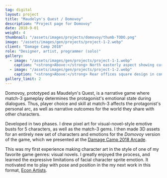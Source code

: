 ```yaml
---
tag: digital
layout: project
title: "Maudelyn's Quest / Domovoy"
description: "Project page for Domovoy"
date: 2018-9-01
weight: 4
thumbnail: "/assets/images/projects/domovoy/thumb-TODO.png"
image: "/assets/images/gen/projects/project-1-2.webp"
client: "Damage Camp 2018"
role: "Designer, artist, programmer (solo)"
gallery:
  - image: "/assets/images/gen/projects/project-1-1.webp"
    caption: "<strong>Above:</strong> North easterly aspect showing curved design"
  - image: "/assets/images/gen/projects/project-1-2.webp"
    caption: "<strong>Above:</strong> Rear offices square design in contrast"
gallery_limit: 2
---
```


Domovoy, prototyped as Maudelyn's Quest, is a narrative game where match-3 gameplay determines the protagonist's emotional state during dialogues. Thus, player choice and skill at match-3 affects the protagonist's personal arc, as well as narrative outcomes for the world they share with other characters.

Developed in two phases. I drew pixel art for visual-novel-style emotive busts for 5 characters, as well as the match-3 gems. I then made 3D assets for an entirely new set of characters and emotions for the _Domovoy_ version of the game, which we presented at the [Damage Camp 2018 Arcade](https://web.archive.org/web/20220126224836/2018.damage.camp/).

This was my first experience making character art in the style of one of my favorite game genres: visual novels. I greatly enjoyed the process, and learned the expressive limitations of facial character sprite emotion. It motivated me to play with pose and position in the my next work in this format, [Econ Artists]().